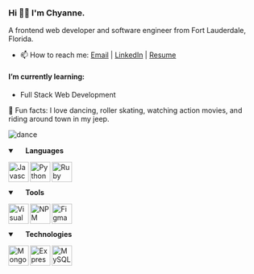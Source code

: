 ### Hi 👋🏻 I'm Chyanne. 

A frontend web developer and software engineer from Fort Lauderdale, Florida.
- 📫 How to reach me: <a href="mailto:chyannetech@gmail.com">Email</a> | <a href="https://www.linkedin.com/in/chyannerobbins">LinkedIn</a> | <a href="https://drive.google.com/file/d/1lafQ6gW_IC6RIBWYVgy_xjXSwskd78G9/view?usp=share_link">Resume</a>

#### I’m currently learning: 
  - Full Stack Web Development
    
💭 Fun facts: I love dancing, roller skating, watching action movies, and riding around town in my jeep.

![dance](https://user-images.githubusercontent.com/103911002/198965823-123b052f-947a-4eb8-b705-b7ea671e877b.gif)

<details open>
  <summary>
    <img width=15px" src="https://img.icons8.com/ios-glyphs/24/000000/language.png"/>
    <b> Languages </b> 
  </summary>
 
  <img align="left" alt="Javascript" width="40px" 
  src="https://img.icons8.com/color/144/000000/javascript.png"/>
  <img align="left" alt="Python" width="40px" 
  src="https://img.icons8.com/color/144/000000/python.png"/>
  <img align="left" alt="Ruby on Rails" width="40px" 
  src="https://user-images.githubusercontent.com/103911002/198957131-a429cc79-42f7-4322-b01c-72bb120f3fe5.png"/>                                                                                                          

 <br />
  <br />
  <br />
  
</details>

<details open> 
  <summary> 
    <img width="15px" src="https://img.icons8.com/material-sharp/24/000000/wrench.png"/> 
    <b> Tools </b> 
  </summary>

  <img align="left" alt="Visual Studio Code" width="40px" 
  src="https://img.icons8.com/fluent/140/000000/visual-studio-code-2019.png"/>
  <img align="left" alt="NPM" width="40px" 
  src="https://img.icons8.com/color/48/000000/npm.png"/>
  <img align="left" alt="Figma" width="40px" 
  src="https://user-images.githubusercontent.com/103911002/198958276-f781392f-c5ff-4d2d-aa2a-ef8d2b1cec4b.png"/>

  <br />
  <br />
  <br />
  
</details>

<details open>
  <summary>
    <img width="15px" src="https://img.icons8.com/wired/24/000000/idea.png"/>
    <b> Technologies </b>
  </summary>

  <img align="left" alt="MongoDB" width="40px" 
  src="https://img.icons8.com/color/240/000000/mongodb.png"/>
  <img align="left" alt="Express.js" width="40px" 
  src="https://www.mementotech.in/assets/images/icons/express.png"/>
  <img align="left" alt="MySQL" width="40px"
  src="https://user-images.githubusercontent.com/103911002/198961683-cb3e6f45-eb8c-4b80-af41-37b94eb515d6.png"/>


  <br />
  <br />
  <br />
  
</details>
                                                                           

                                                                                                              


 
